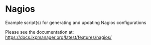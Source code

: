 # Nagios

Example script(s) for generating and updating Nagios configurations

Please see the documentation at: https://docs.ixpmanager.org/latest/features/nagios/
